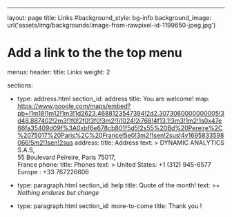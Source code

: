 ---
layout: page
title: Links
#background_style: bg-info
background_image: url('assets/img/backgrounds/image-from-rawpixel-id-1199650-jpeg.jpg')
# Add a link to the the top menu
menus:
  header:
    title: Links
    weight: 2

sections:
- type: address.html
  section_id: address
  title: You are welcome!
  map: https://www.google.com/maps/embed?pb=!1m18!1m12!1m3!1d2623.4688123547394!2d2.3073060000000005!3d48.887402!2m3!1f0!2f0!3f0!3m2!1i1024!2i768!4f13.1!3m3!1m2!1s0x47e66fa35409d09f%3A0xbf6e678cb801f5d5!2s55%20Bd%20Pereire%2C%2075017%20Paris%2C%20France!5e0!3m2!1sen!2sus!4v1695833598066!5m2!1sen!2sus
  address:
    title: Address
    text: >
      DYNAMIC ANALYTICS S.A.S,<br/>
      55 Boulevard Peireire, Paris 75017,<br/>
      France
  phone:
    title: Phones
    text: >
      United States: +1 (312) 945-6577<br/>
      Europe : +33 767226606

- type: paragraph.html
  section_id: help
  title: Quote of the month!
  text: >+
    _Nothing endures but change_
- type: paragraph.html
  section_id: more-to-come
  title: Thank you !
